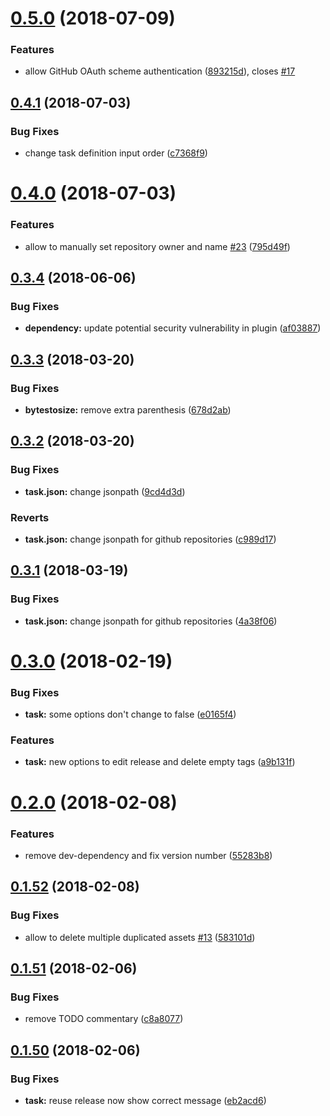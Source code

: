 <a name="0.5.0"></a>
# [0.5.0](https://github.com/marceloavf/github-tools-vsts/compare/v0.4.1...v0.5.0) (2018-07-09)


### Features

* allow GitHub OAuth scheme authentication ([893215d](https://github.com/marceloavf/github-tools-vsts/commit/893215d)), closes [#17](https://github.com/marceloavf/github-tools-vsts/issues/17)

<a name="0.4.1"></a>
## [0.4.1](https://github.com/marceloavf/github-tools-vsts/compare/v0.4.0...v0.4.1) (2018-07-03)


### Bug Fixes

* change task definition input order ([c7368f9](https://github.com/marceloavf/github-tools-vsts/commit/c7368f9))

<a name="0.4.0"></a>
# [0.4.0](https://github.com/marceloavf/github-tools-vsts/compare/v0.3.4...v0.4.0) (2018-07-03)


### Features

* allow to manually set repository owner and name [#23](https://github.com/marceloavf/github-tools-vsts/issues/23) ([795d49f](https://github.com/marceloavf/github-tools-vsts/commit/795d49f))

<a name="0.3.4"></a>
## [0.3.4](https://github.com/marceloavf/github-tools-vsts/compare/v0.3.3...v0.3.4) (2018-06-06)


### Bug Fixes

* **dependency:** update potential security vulnerability in plugin ([af03887](https://github.com/marceloavf/github-tools-vsts/commit/af03887))

<a name="0.3.3"></a>
## [0.3.3](https://github.com/marceloavf/github-tools-vsts/compare/v0.3.2...v0.3.3) (2018-03-20)


### Bug Fixes

* **bytestosize:** remove extra parenthesis ([678d2ab](https://github.com/marceloavf/github-tools-vsts/commit/678d2ab))

<a name="0.3.2"></a>
## [0.3.2](https://github.com/marceloavf/github-tools-vsts/compare/v0.3.1...v0.3.2) (2018-03-20)


### Bug Fixes

* **task.json:** change jsonpath ([9cd4d3d](https://github.com/marceloavf/github-tools-vsts/commit/9cd4d3d))


### Reverts

* **task.json:** change jsonpath for github repositories ([c989d17](https://github.com/marceloavf/github-tools-vsts/commit/c989d17))

<a name="0.3.1"></a>
## [0.3.1](https://github.com/marceloavf/github-tools-vsts/compare/v0.3.0...v0.3.1) (2018-03-19)


### Bug Fixes

* **task.json:** change jsonpath for github repositories ([4a38f06](https://github.com/marceloavf/github-tools-vsts/commit/4a38f06))

<a name="0.3.0"></a>
# [0.3.0](https://github.com/marceloavf/github-tools-vsts/compare/v0.2.0...v0.3.0) (2018-02-19)


### Bug Fixes

* **task:** some options don't change to false ([e0165f4](https://github.com/marceloavf/github-tools-vsts/commit/e0165f4))


### Features

* **task:** new options to edit release and delete empty tags ([a9b131f](https://github.com/marceloavf/github-tools-vsts/commit/a9b131f))

<a name="0.2.0"></a>
# [0.2.0](https://github.com/marceloavf/github-tools-vsts/compare/v0.1.52...v0.2.0) (2018-02-08)


### Features

* remove dev-dependency and fix version number ([55283b8](https://github.com/marceloavf/github-tools-vsts/commit/55283b8))

<a name="0.1.52"></a>
## [0.1.52](https://github.com/marceloavf/github-tools-vsts/compare/v0.1.51...v0.1.52) (2018-02-08)


### Bug Fixes

* allow to delete multiple duplicated assets [#13](https://github.com/marceloavf/github-tools-vsts/issues/13) ([583101d](https://github.com/marceloavf/github-tools-vsts/commit/583101d))

<a name="0.1.51"></a>
## [0.1.51](https://github.com/marceloavf/github-tools-vsts/compare/v0.1.50...v0.1.51) (2018-02-06)


### Bug Fixes

* remove TODO commentary ([c8a8077](https://github.com/marceloavf/github-tools-vsts/commit/c8a8077))

<a name="0.1.50"></a>
## [0.1.50](https://github.com/marceloavf/github-tools-vsts/compare/v0.1.49...v0.1.50) (2018-02-06)


### Bug Fixes

* **task:** reuse release now show correct message ([eb2acd6](https://github.com/marceloavf/github-tools-vsts/commit/eb2acd6))
